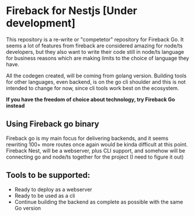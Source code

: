 # Fireback for Nestjs [Under development]

This repository is a re-write or "competetor" repository for Fireback Go. It seems a lot of features
from fireback are considered amazing for node/ts developers, but they also want to write their code still
in node/ts language for business reasons which are making limits to the choice of language they have.

All the codegen created, will be coming from golang version. Building tools for other languages, even backend,
is on the go cli shoulder and this is not intended to change for now, since cli tools work best on the ecosystem.

**If you have the freedom of choice about technology, try Fireback Go instead**

## Using Fireback go binary

Fireback go is my main focus for delivering backends, and it seems rewriting 100+ more routes once again would
be kinda difficult at this point. Fireback Nest, will be a webserver, plus CLI support, and somehow will
be connecting go and node/ts together for the project (I need to figure it out)

## Tools to be supported:

- Ready to deploy as a webserver
- Ready to be used as a cli
- Continue building the backend as complete as possible with the same Go version

